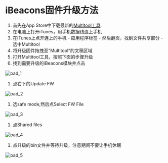 # iBeacons固件升级方法

1. 首先在App Store中下载最新的[Multitool工具](https://itunes.apple.com/app/id580494818?mt=8).
1. 在电脑上打开iTunes，用手机数据线连上手机
1. 在iTunes上点开连上的手机 - 应用程序标签 - 然后翻页，找到文件共享部分 - 选中Multitool
1. 将升级固件拖拽至“Multitool”的文稿区域
1. 打开Multitool工具，按照下面的步骤升级
1. 找到需要升级的iBeacons模块并点击

 ![oad_1](http://img.viewc.com/oad/oad_9.png)

1. 点右下的Update FW

 ![oad_2](http://img.viewc.com/oad/oad_10.png)

1. 选safe mode,然后点Select FW File

 ![oad_3](http://img.viewc.com/oad/oad_11.png)

1. 点Shared files

 ![oad_4](http://img.viewc.com/oad/oad_12.png)

1. 点升级的bin文件并等待升级，注意期间不要让手机休眠

 ![oad_5](http://img.viewc.com/oad/oad_13.png)

